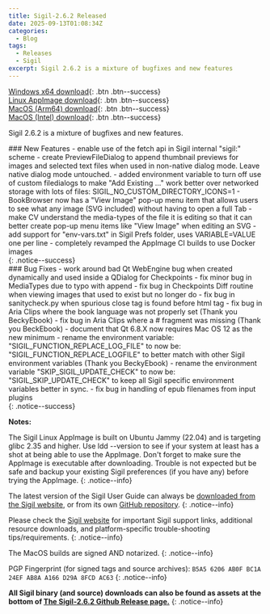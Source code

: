 ```yaml
---
title: Sigil-2.6.2 Released
date: 2025-09-13T01:08:34Z
categories:
  - Blog
tags:
  - Releases
  - Sigil
excerpt: Sigil 2.6.2 is a mixture of bugfixes and new features
---
```


[Windows x64 download](https://github.com/Sigil-Ebook/Sigil/releases/download/2.6.2/Sigil-2.6.2-Windows-x64-Setup.exe){: .btn .btn--success}<br/>
[Linux AppImage download](https://github.com/Sigil-Ebook/Sigil/releases/download/2.6.2/Sigil-2.6.2-x86_64.AppImage){: .btn .btn--success}<br/>
[MacOS (Arm64) download](https://github.com/Sigil-Ebook/Sigil/releases/download/2.6.2/Sigil.app-2.6.2-Mac-arm64.txz){: .btn .btn--success}<br/>
[MacOS (Intel) download](https://github.com/Sigil-Ebook/Sigil/releases/download/2.6.2/Sigil.app-2.6.2-Mac-x86_64.txz){: .btn .btn--success}

Sigil 2.6.2 is a mixture of bugfixes and new features.

<div markdown="1">
### New Features
- enable use of the fetch api in Sigil internal "sigil:" scheme
- create PreviewFileDialog to append thumbnail previews for images and selected text files when used in non-native dialog mode.  Leave native dialog mode untouched.
- added environment variable to turn off use of custom filedialogs to make "Add Existing ..." work better over networked storage with lots of files: SIGIL_NO_CUSTOM_DIRECTORY_ICONS=1
- BookBrowser now has a "View Image" pop-up menu item that allows users to see what any image (SVG included) without having to open a full Tab
- make CV understand the media-types of the file it is editing so that it can better create pop-up menu items like "View Image" when editing an SVG
- add support for "env-vars.txt" in Sigil Prefs folder, uses VARIABLE=VALUE one per line
- completely revamped the AppImage CI builds to use Docker images
</div>
{: .notice--success}

<div markdown="1">
### Bug Fixes
- work around bad Qt WebEngine bug when created dynamically and used inside a QDialog for Checkpoints
- fix minor bug in MediaTypes due to typo with append
- fix bug in Checkpoints Diff routine when viewing images that used to exist but no longer do
- fix bug in sanitycheck.py when spurious close tag is found before html tag
- fix bug in Aria Clips where the book language was not properly set (Thank you BeckyEbook)
- fix bug in Aria Clips where a # fragment was missing (Thank you BeckEbook)
- document that Qt 6.8.X now requires Mac OS 12 as the new minimum
- rename the environment variable: "SIGIL_FUNCTION_REPLACE_LOG_FILE" to now be: "SIGIL_FUNCTION_REPLACE_LOGFILE" to better match with other Sigil environment variables (Thank you BeckyEbook)
- rename the environment variable "SKIP_SIGIL_UPDATE_CHECK" to now be: "SIGIL_SKIP_UPDATE_CHECK" to keep all Sigil specific environment variables better in sync.
- fix bug in handling of epub filenames from input plugins
</div>
{: .notice--success}


__Notes:__

The Sigil Linux AppImage is built on Ubuntu Jammy (22.04) and is targeting glibc 2.35 and higher. Use ldd --version to see if your system at least has a shot at being able to use the AppImage. Don't forget to make sure the AppImage is executable after downloading. Trouble is not expected but be safe and backup your existing Sigil preferences (if you have any) before trying the AppImage.
{: .notice--info}

The latest version of the Sigil User Guide can always be [downloaded from the Sigil website](https://sigil-ebook.com/sigil/guide), or from its own [GitHub repository](https://github.com/Sigil-Ebook/sigil-user-guide/releases/latest).
{: .notice--info}

Please check the [Sigil website](https://sigil-ebook.com/sigil) for important Sigil support links, additional resource downloads, and platform-specific trouble-shooting tips/requirements.
{: .notice--info}

The MacOS builds are signed AND notarized.
{: .notice--info}

PGP Fingerprint (for signed tags and source archives): `B5A5 6206 AB0F BC1A 24EF AB8A A166 D29A 8FCD AC63`
{: .notice--info}

__All Sigil binary (and source) downloads can also be found as assets at the bottom of [The Sigil-2.6.2 Github Release page.](https://github.com/Sigil-Ebook/Sigil/releases/tag/2.6.2)__
{: .notice--info}
